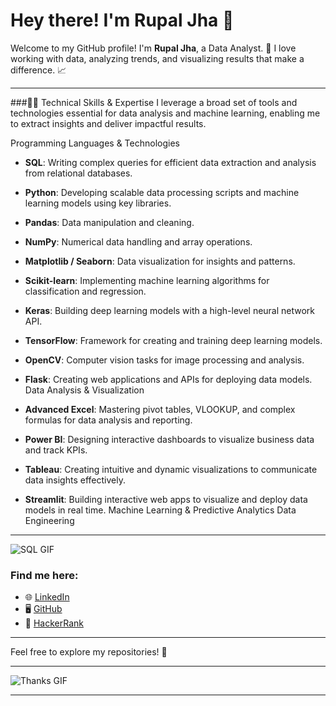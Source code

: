 # Hey there! I'm **Rupal Jha** 👋

Welcome to my GitHub profile! I'm **Rupal Jha**, a Data Analyst. 🚀
I love working with data, analyzing trends, and visualizing results that make a difference. 📈 

---

###👨‍💻 Technical Skills & Expertise
I leverage a broad set of tools and technologies essential for data analysis and machine learning, enabling me to extract insights and deliver impactful results.

Programming Languages & Technologies
- **SQL**: Writing complex queries for efficient data extraction and analysis from relational databases.
  
- **Python**: Developing scalable data processing scripts and machine learning models using key libraries.
  
- **Pandas**: Data manipulation and cleaning.
- **NumPy**: Numerical data handling and array operations.
- **Matplotlib / Seaborn**: Data visualization for insights and patterns.
- **Scikit-learn**: Implementing machine learning algorithms for classification and regression.
- **Keras**: Building deep learning models with a high-level neural network API.
- **TensorFlow**: Framework for creating and training deep learning models.
- **OpenCV**: Computer vision tasks for image processing and analysis.
- **Flask**: Creating web applications and APIs for deploying data models.
Data Analysis & Visualization
- **Advanced Excel**: Mastering pivot tables, VLOOKUP, and complex formulas for data analysis and reporting.
- **Power BI**: Designing interactive dashboards to visualize business data and track KPIs.
- **Tableau**: Creating intuitive and dynamic visualizations to communicate data insights effectively.
- **Streamlit**: Building interactive web apps to visualize and deploy data models in real time.
Machine Learning & Predictive Analytics
Data Engineering

---

![SQL GIF](https://t3.ftcdn.net/jpg/07/59/45/12/360_F_759451246_OGyz5y2S57Gi0oBCEpnRHz2qm1Ot574U.jpg)

### Find me here:
- 🌐 [LinkedIn](https://www.linkedin.com/in/rupal-jha)
- 🖥️ [GitHub](https://github.com/RupalJ-02)
- 🏅 [HackerRank](https://www.hackerrank.com/profile/rjhastudent)

---
Feel free to explore my repositories! 🚀

---
![Thanks GIF](https://media.istockphoto.com/id/1362879594/vector/thank-you-neon-sign-on-brick-wall-background.jpg?s=612x612&w=0&k=20&c=1VRRnssOBYxxqT-NXVZOYJVXqLK2ECiGzlWWsyO8-XQ=)


****

